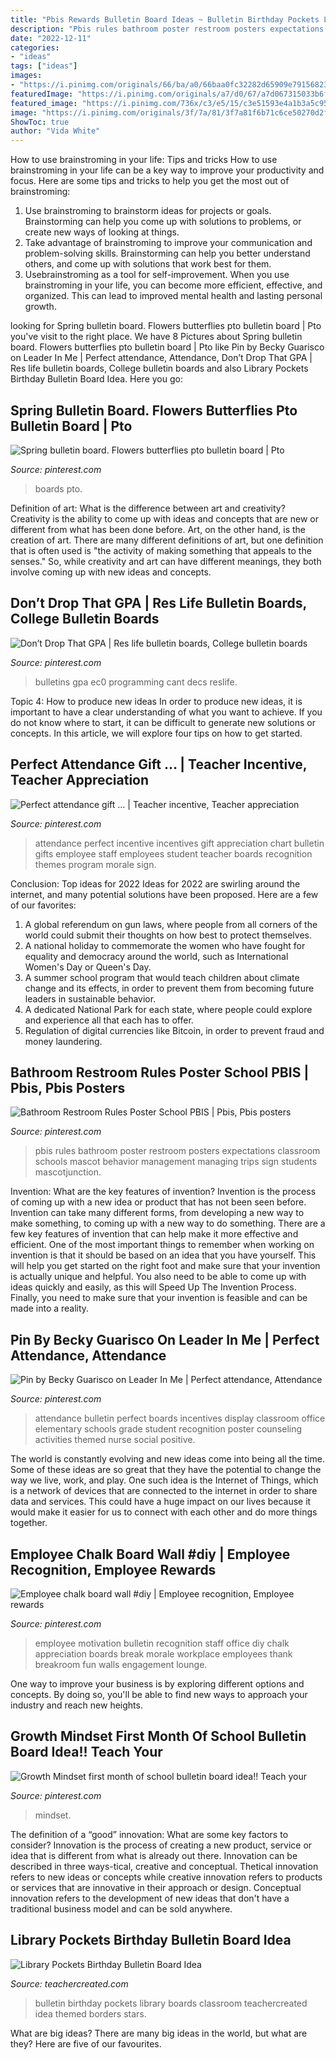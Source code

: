 ```yaml
---
title: "Pbis Rewards Bulletin Board Ideas ~ Bulletin Birthday Pockets Library Boards Classroom Teachercreated Idea Themed Borders Stars"
description: "Pbis rules bathroom poster restroom posters expectations classroom schools mascot behavior management managing trips sign students mascotjunction"
date: "2022-12-11"
categories:
- "ideas"
tags: ["ideas"]
images:
- "https://i.pinimg.com/originals/66/ba/a0/66baa0fc32282d65909e791568234329.jpg"
featuredImage: "https://i.pinimg.com/originals/a7/d0/67/a7d067315033b6fc3f5757d822c1f346.jpg"
featured_image: "https://i.pinimg.com/736x/c3/e5/15/c3e51593e4a1b3a5c9557adfa5efda49.jpg"
image: "https://i.pinimg.com/originals/3f/7a/81/3f7a81f6b71c6ce50270d2fa72282d9d.jpg"
ShowToc: true
author: "Vida White"
---
```



How to use brainstroming in your life: Tips and tricks
How to use brainstroming in your life can be a key way to improve your productivity and focus. Here are some tips and tricks to help you get the most out of brainstroming: 
1) Use brainstroming to brainstorm ideas for projects or goals. Brainstorming can help you come up with solutions to problems, or create new ways of looking at things. 
2) Take advantage of brainstroming to improve your communication and problem-solving skills. Brainstorming can help you better understand others, and come up with solutions that work best for them. 
3) Usebrainstroming as a tool for self-improvement. When you use brainstroming in your life, you can become more efficient, effective, and organized. This can lead to improved mental health and lasting personal growth.

	

		
looking for Spring bulletin board. Flowers butterflies pto bulletin board | Pto you've visit to the right place. We have 8 Pictures about Spring bulletin board. Flowers butterflies pto bulletin board | Pto like Pin by Becky Guarisco on Leader In Me | Perfect attendance, Attendance, Don’t Drop That GPA | Res life bulletin boards, College bulletin boards and also Library Pockets Birthday Bulletin Board Idea. Here you go:
		
    
## Spring Bulletin Board. Flowers Butterflies Pto Bulletin Board | Pto

<img loading=lazy src="https://i.pinimg.com/originals/66/ba/a0/66baa0fc32282d65909e791568234329.jpg" onerror="this.onerror=null;this.src='https://tse1.mm.bing.net/th?id=OIP.FJ3mZHF8teoI4rn0Zv1vNwHaFj&amp;pid=15.1';" alt="Spring bulletin board. Flowers butterflies pto bulletin board | Pto">

_Source: pinterest.com_

>boards pto. 

	

Definition of art: What is the difference between art and creativity?
Creativity is the ability to come up with ideas and concepts that are new or different from what has been done before. Art, on the other hand, is the creation of art. There are many different definitions of art, but one definition that is often used is "the activity of making something that appeals to the senses." So, while creativity and art can have different meanings, they both involve coming up with new ideas and concepts.

    
## Don’t Drop That GPA | Res Life Bulletin Boards, College Bulletin Boards

<img loading=lazy src="https://i.pinimg.com/736x/c3/e5/15/c3e51593e4a1b3a5c9557adfa5efda49.jpg" onerror="this.onerror=null;this.src='https://tse3.mm.bing.net/th?id=OIP.mwGOQZOWeP1GfZ4jWTFrBQHaFi&amp;pid=15.1';" alt="Don’t Drop That GPA | Res life bulletin boards, College bulletin boards">

_Source: pinterest.com_

>bulletins gpa ec0 programming cant decs reslife. 

	

Topic 4: How to produce new ideas
In order to produce new ideas, it is important to have a clear understanding of what you want to achieve. If you do not know where to start, it can be difficult to generate new solutions or concepts. In this article, we will explore four tips on how to get started.

    
## Perfect Attendance Gift … | Teacher Incentive, Teacher Appreciation

<img loading=lazy src="https://i.pinimg.com/originals/ef/77/cb/ef77cb64e488fd44ab99253287fe9cfe.jpg" onerror="this.onerror=null;this.src='https://tse1.mm.bing.net/th?id=OIP.XEcTZSJoy0dVU-2M2tv_sAAAAA&amp;pid=15.1';" alt="Perfect attendance gift … | Teacher incentive, Teacher appreciation">

_Source: pinterest.com_

>attendance perfect incentive incentives gift appreciation chart bulletin gifts employee staff employees student teacher boards recognition themes program morale sign. 

	

Conclusion: Top ideas for 2022
Ideas for 2022 are swirling around the internet, and many potential solutions have been proposed. Here are a few of our favorites: 
1. A global referendum on gun laws, where people from all corners of the world could submit their thoughts on how best to protect themselves. 
2. A national holiday to commemorate the women who have fought for equality and democracy around the world, such as International Women's Day or Queen's Day. 
3. A summer school program that would teach children about climate change and its effects, in order to prevent them from becoming future leaders in sustainable behavior. 
4. A dedicated National Park for each state, where people could explore and experience all that each has to offer. 
5. Regulation of digital currencies like Bitcoin, in order to prevent fraud and money laundering.

    
## Bathroom Restroom Rules Poster School PBIS | Pbis, Pbis Posters

<img loading=lazy src="https://i.pinimg.com/736x/b0/27/66/b02766f3535a3d2293fc59789e4005d5--pbis-ideas-bathroom.jpg" onerror="this.onerror=null;this.src='https://tse3.mm.bing.net/th?id=OIP.PscOplgQcV9IayiLjWkE3wHaLJ&amp;pid=15.1';" alt="Bathroom Restroom Rules Poster School PBIS | Pbis, Pbis posters">

_Source: pinterest.com_

>pbis rules bathroom poster restroom posters expectations classroom schools mascot behavior management managing trips sign students mascotjunction. 

	

Invention: What are the key features of invention?
Invention is the process of coming up with a new idea or product that has not been seen before. Invention can take many different forms, from developing a new way to make something, to coming up with a new way to do something. There are a few key features of invention that can help make it more effective and efficient. 
One of the most important things to remember when working on invention is that it should be based on an idea that you have yourself. This will help you get started on the right foot and make sure that your invention is actually unique and helpful. You also need to be able to come up with ideas quickly and easily, as this will Speed Up The Invention Process. Finally, you need to make sure that your invention is feasible and can be made into a reality.

    
## Pin By Becky Guarisco On Leader In Me | Perfect Attendance, Attendance

<img loading=lazy src="https://i.pinimg.com/originals/79/73/bc/7973bc375f04ca7452a13967dc16061a.jpg" onerror="this.onerror=null;this.src='https://tse2.mm.bing.net/th?id=OIP.CxOvVEQrW2ToMmV4aHsD-AHaFh&amp;pid=15.1';" alt="Pin by Becky Guarisco on Leader In Me | Perfect attendance, Attendance">

_Source: pinterest.com_

>attendance bulletin perfect boards incentives display classroom office elementary schools grade student recognition poster counseling activities themed nurse social positive. 

	

The world is constantly evolving and new ideas come into being all the time. Some of these ideas are so great that they have the potential to change the way we live, work, and play. One such idea is the Internet of Things, which is a network of devices that are connected to the internet in order to share data and services. This could have a huge impact on our lives because it would make it easier for us to connect with each other and do more things together.

    
## Employee Chalk Board Wall #diy | Employee Recognition, Employee Rewards

<img loading=lazy src="https://i.pinimg.com/originals/3f/7a/81/3f7a81f6b71c6ce50270d2fa72282d9d.jpg" onerror="this.onerror=null;this.src='https://tse1.mm.bing.net/th?id=OIP.xDxek-TbHrNZnkcZZuHopgHaFj&amp;pid=15.1';" alt="Employee chalk board wall #diy | Employee recognition, Employee rewards">

_Source: pinterest.com_

>employee motivation bulletin recognition staff office diy chalk appreciation boards break morale workplace employees thank breakroom fun walls engagement lounge. 

	

One way to improve your business is by exploring different options and concepts. By doing so, you'll be able to find new ways to approach your industry and reach new heights.

    
## Growth Mindset First Month Of School Bulletin Board Idea!! Teach Your

<img loading=lazy src="https://i.pinimg.com/originals/a7/d0/67/a7d067315033b6fc3f5757d822c1f346.jpg" onerror="this.onerror=null;this.src='https://tse3.mm.bing.net/th?id=OIP.DeOPBlqH8ihGFm2E6nSnmQHaLH&amp;pid=15.1';" alt="Growth Mindset first month of school bulletin board idea!! Teach your">

_Source: pinterest.com_

>mindset. 

	

The definition of a “good” innovation: What are some key factors to consider?
Innovation is the process of creating a new product, service or idea that is different from what is already out there. Innovation can be described in three ways-tical, creative and conceptual. Thetical innovation refers to new ideas or concepts while creative innovation refers to products or services that are innovative in their approach or design. Conceptual innovation refers to the development of new ideas that don't have a traditional business model and can be sold anywhere.

    
## Library Pockets Birthday Bulletin Board Idea

<img loading=lazy src="https://www.teachercreated.com/blog/wp-content/uploads/2014/07/IMG_0459.jpg" onerror="this.onerror=null;this.src='https://tse1.mm.bing.net/th?id=OIP.7Bqd3NhXv2B7fPo31qQqWAHaF3&amp;pid=15.1';" alt="Library Pockets Birthday Bulletin Board Idea">

_Source: teachercreated.com_

>bulletin birthday pockets library boards classroom teachercreated idea themed borders stars. 

	

What are big ideas?
There are many big ideas in the world, but what are they? Here are five of our favourites.

